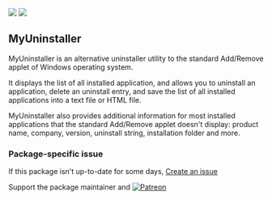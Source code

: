 [![](https://img.shields.io/chocolatey/v/myuninst?color=green&label=myuninst)](https://chocolatey.org/packages/myuninst) [![](https://img.shields.io/chocolatey/dt/myuninst)](https://chocolatey.org/packages/myuninst)

## MyUninstaller

MyUninstaller is an alternative uninstaller utility to the standard Add/Remove applet of Windows operating system.

It displays the list of all installed application, and allows you to uninstall an application, delete an uninstall entry, and save the list of all installed applications into a text file or HTML file.

MyUninstaller also provides additional information for most installed applications that the standard Add/Remove applet doesn't display: product name, company, version, uninstall string, installation folder and more.

### Package-specific issue
If this package isn't up-to-date for some days, [Create an issue](https://github.com/tunisiano187/Chocolatey-packages/issues/new/choose)

Support the package maintainer and [![Patreon](https://cdn.jsdelivr.net/gh/tunisiano187/Chocolatey-packages@d15c4e19c709e7148588d4523ffc6dd3cd3c7e5e/icons/patreon.png)](https://www.patreon.com/tunisiano)
